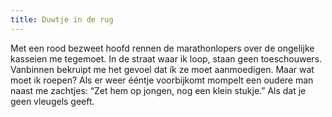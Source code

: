 ```yaml
---
title: Duwtje in de rug
---
```

Met een rood bezweet hoofd rennen de marathonlopers over de ongelijke kasseien me tegemoet. In de straat waar ik loop, staan geen toeschouwers. Vanbinnen bekruipt me het gevoel dat ík ze moet aanmoedigen. Maar wat moet ik roepen? Als er weer ééntje voorbijkomt mompelt een oudere man naast me zachtjes: “Zet hem op jongen, nog een klein stukje.” Als dat je geen vleugels geeft.
